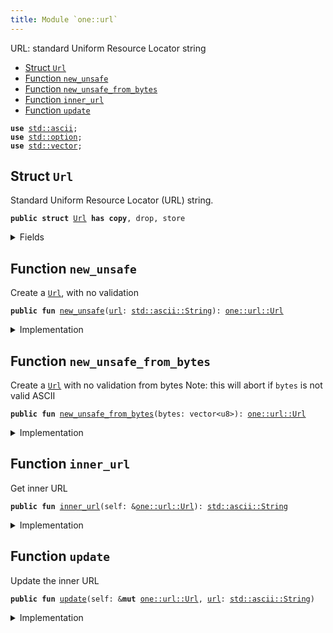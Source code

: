 ```yaml
---
title: Module `one::url`
---
```


URL: standard Uniform Resource Locator string


-  [Struct `Url`](#sui_url_Url)
-  [Function `new_unsafe`](#sui_url_new_unsafe)
-  [Function `new_unsafe_from_bytes`](#sui_url_new_unsafe_from_bytes)
-  [Function `inner_url`](#sui_url_inner_url)
-  [Function `update`](#sui_url_update)


<pre><code><b>use</b> <a href="../std/ascii.md#std_ascii">std::ascii</a>;
<b>use</b> <a href="../std/option.md#std_option">std::option</a>;
<b>use</b> <a href="../std/vector.md#std_vector">std::vector</a>;
</code></pre>



<a name="sui_url_Url"></a>

## Struct `Url`

Standard Uniform Resource Locator (URL) string.


<pre><code><b>public</b> <b>struct</b> <a href="../sui/url.md#sui_url_Url">Url</a> <b>has</b> <b>copy</b>, drop, store
</code></pre>



<details>
<summary>Fields</summary>


<dl>
<dt>
<code><a href="../sui/url.md#sui_url">url</a>: <a href="../std/ascii.md#std_ascii_String">std::ascii::String</a></code>
</dt>
<dd>
</dd>
</dl>


</details>

<a name="sui_url_new_unsafe"></a>

## Function `new_unsafe`

Create a <code><a href="../sui/url.md#sui_url_Url">Url</a></code>, with no validation


<pre><code><b>public</b> <b>fun</b> <a href="../sui/url.md#sui_url_new_unsafe">new_unsafe</a>(<a href="../sui/url.md#sui_url">url</a>: <a href="../std/ascii.md#std_ascii_String">std::ascii::String</a>): <a href="../sui/url.md#sui_url_Url">one::url::Url</a>
</code></pre>



<details>
<summary>Implementation</summary>


<pre><code><b>public</b> <b>fun</b> <a href="../sui/url.md#sui_url_new_unsafe">new_unsafe</a>(<a href="../sui/url.md#sui_url">url</a>: String): <a href="../sui/url.md#sui_url_Url">Url</a> {
    <a href="../sui/url.md#sui_url_Url">Url</a> { <a href="../sui/url.md#sui_url">url</a> }
}
</code></pre>



</details>

<a name="sui_url_new_unsafe_from_bytes"></a>

## Function `new_unsafe_from_bytes`

Create a <code><a href="../sui/url.md#sui_url_Url">Url</a></code> with no validation from bytes
Note: this will abort if <code>bytes</code> is not valid ASCII


<pre><code><b>public</b> <b>fun</b> <a href="../sui/url.md#sui_url_new_unsafe_from_bytes">new_unsafe_from_bytes</a>(bytes: vector&lt;u8&gt;): <a href="../sui/url.md#sui_url_Url">one::url::Url</a>
</code></pre>



<details>
<summary>Implementation</summary>


<pre><code><b>public</b> <b>fun</b> <a href="../sui/url.md#sui_url_new_unsafe_from_bytes">new_unsafe_from_bytes</a>(bytes: vector&lt;u8&gt;): <a href="../sui/url.md#sui_url_Url">Url</a> {
    <b>let</b> <a href="../sui/url.md#sui_url">url</a> = bytes.to_ascii_string();
    <a href="../sui/url.md#sui_url_Url">Url</a> { <a href="../sui/url.md#sui_url">url</a> }
}
</code></pre>



</details>

<a name="sui_url_inner_url"></a>

## Function `inner_url`

Get inner URL


<pre><code><b>public</b> <b>fun</b> <a href="../sui/url.md#sui_url_inner_url">inner_url</a>(self: &<a href="../sui/url.md#sui_url_Url">one::url::Url</a>): <a href="../std/ascii.md#std_ascii_String">std::ascii::String</a>
</code></pre>



<details>
<summary>Implementation</summary>


<pre><code><b>public</b> <b>fun</b> <a href="../sui/url.md#sui_url_inner_url">inner_url</a>(self: &<a href="../sui/url.md#sui_url_Url">Url</a>): String {
    self.<a href="../sui/url.md#sui_url">url</a>
}
</code></pre>



</details>

<a name="sui_url_update"></a>

## Function `update`

Update the inner URL


<pre><code><b>public</b> <b>fun</b> <a href="../sui/url.md#sui_url_update">update</a>(self: &<b>mut</b> <a href="../sui/url.md#sui_url_Url">one::url::Url</a>, <a href="../sui/url.md#sui_url">url</a>: <a href="../std/ascii.md#std_ascii_String">std::ascii::String</a>)
</code></pre>



<details>
<summary>Implementation</summary>


<pre><code><b>public</b> <b>fun</b> <a href="../sui/url.md#sui_url_update">update</a>(self: &<b>mut</b> <a href="../sui/url.md#sui_url_Url">Url</a>, <a href="../sui/url.md#sui_url">url</a>: String) {
    self.<a href="../sui/url.md#sui_url">url</a> = <a href="../sui/url.md#sui_url">url</a>;
}
</code></pre>



</details>
